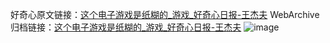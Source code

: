 好奇心原文链接：[这个电子游戏是纸糊的_游戏_好奇心日报-王杰夫](https://www.qdaily.com/articles/3893.html)
WebArchive归档链接：[这个电子游戏是纸糊的_游戏_好奇心日报-王杰夫](http://web.archive.org/web/20190623153220/https://www.qdaily.com/articles/3893.html)
![image](http://ww3.sinaimg.cn/large/007d5XDply1g3vdjymyx4j30u041le81)
